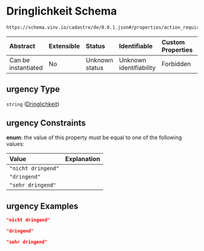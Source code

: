 # Dringlichkeit Schema

```txt
https://schema.vinv.io/cadastre/de/0.0.1.json#/properties/action_required/properties/urgency
```



| Abstract            | Extensible | Status         | Identifiable            | Custom Properties | Additional Properties | Access Restrictions | Defined In                                                                                                                 |
| :------------------ | :--------- | :------------- | :---------------------- | :---------------- | :-------------------- | :------------------ | :------------------------------------------------------------------------------------------------------------------------- |
| Can be instantiated | No         | Unknown status | Unknown identifiability | Forbidden         | Allowed               | none                | [dereferenced.doc.json\*](../../../../../../vinv-schemas/vinv-tree/out/0.0.1/dereferenced.doc.json "open original schema") |

## urgency Type

`string` ([Dringlichkeit](dereferenced-properties-handlungsbedarf-properties-dringlichkeit.md))

## urgency Constraints

**enum**: the value of this property must be equal to one of the following values:

| Value              | Explanation |
| :----------------- | :---------- |
| `"nicht dringend"` |             |
| `"dringend"`       |             |
| `"sehr dringend"`  |             |

## urgency Examples

```json
"nicht dringend"
```

```json
"dringend"
```

```json
"sehr dringend"
```
